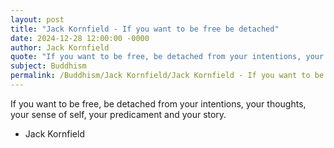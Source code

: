 ```yaml
---
layout: post
title: "Jack Kornfield - If you want to be free be detached"
date: 2024-12-28 12:00:00 -0000
author: Jack Kornfield
quote: "If you want to be free, be detached from your intentions, your thoughts, your sense of self, your predicament and your story."
subject: Buddhism
permalink: /Buddhism/Jack Kornfield/Jack Kornfield - If you want to be free be detached
---
```


If you want to be free, be detached from your intentions, your thoughts, your sense of self, your predicament and your story.

- Jack Kornfield
